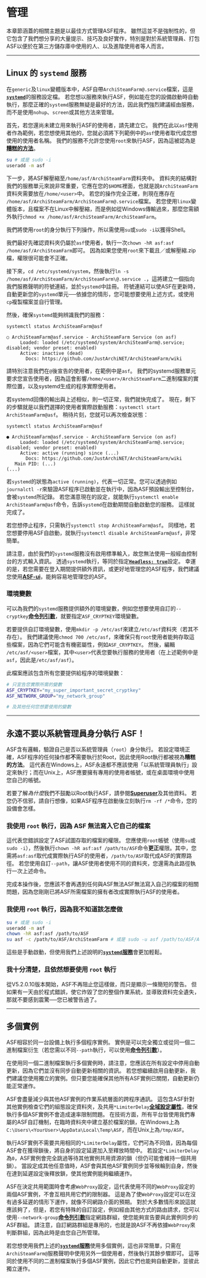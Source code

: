 # 管理

本章節涵蓋的相關主題是以最佳方式管理ASF程序。 雖然這並不是強制性的，但它包含了我們想分享的大量提示、技巧及良好實作，特別是對於系統管理員、打包ASF以便於在第三方儲存庫中使用的人、以及進階使用者等人而言。

---

## Linux 的 `systemd` 服務

在&#8203;`generic`&#8203;及`linux`&#8203;變體版本中，ASF自帶&#8203;`ArchiSteamFarm@.service`&#8203;檔案，這是&#8203;**[`systemd`](https://systemd.io)**&#8203;的服務設定檔。 若您想以服務來執行ASF，例如能在您的設備啟動時自動執行，那麼正確的&#8203;`systemd`&#8203;服務無疑是最好的方法，因此我們強烈建議經由服務，而不是使用&#8203;`nohup`&#8203;、&#8203;`screen`&#8203;或其他方法來管理。

首先，若您還尚未建立用來執行ASF的使用者，請先建立它。 我們在此以&#8203;`asf`&#8203;使用者作為範例，若您想使用其他的，您就必須將下列範例中的&#8203;`asf`&#8203;使用者取代成您想使用的使用者名稱。 我們的服務不允許您使用&#8203;`root`&#8203;來執行ASF，因為這被認為是&#8203;**[糟糕的方法](#永遠不要以系統管理員身分執行-asf)**&#8203;。

```sh
su # 或是 sudo -i
useradd -m asf
```

下一步，將ASF解壓縮至&#8203;`/home/asf/ArchiSteamFarm`&#8203;資料夾中。 資料夾的結構對我們的服務單元來說非常重要，它應在您的&#8203;`$HOME`&#8203;裡面，也就是說&#8203;`ArchiSteamFarm`&#8203;資料夾需要放在&#8203;`/home/<user>`&#8203;中。 若您的操作完全正確，則現在應存在&#8203;`/home/asf/ArchiSteamFarm/ArchiSteamFarm@.service`&#8203;檔案。 若您使用&#8203;`linux`變體版本，且檔案不在Linux中解壓縮，而是例如從Windows傳輸過來，那麼您需額外執行&#8203;`chmod +x /home/asf/ArchiSteamFarm/ArchiSteamFarm`&#8203;。

我們將使用&#8203;`root`&#8203;的身分執行下列操作，所以需使用&#8203;`su`&#8203;或&#8203;`sudo -i`&#8203;以獲得Shell。

我們最好先確認資料夾仍屬於&#8203;`asf`&#8203;使用者，執行一次&#8203;`chown -hR asf:asf /home/asf/ArchiSteamFarm`&#8203;即可。 因為如果您使用&#8203;`root`&#8203;來下載且／或解壓縮.zip檔，權限很可能會不正確。

接下來，&#8203;`cd /etc/systemd/system`&#8203;，然後執行&#8203;`ln -s /home/asf/ArchiSteamFarm/ArchiSteamFarm\@.service .`&#8203;，這將建立一個指向我們服務聲明的符號連結，並於&#8203;`systemd`&#8203;中註冊。 符號連結可以使ASF在更新時，自動更新您的&#8203;`systemd`&#8203;單元──依據您的情形，您可能想要使用上述方式，或使用&#8203;`cp`&#8203;複製檔案並自行管理。

然後，確保&#8203;`systemd`&#8203;能夠辨識我們的服務：

```
systemctl status ArchiSteamFarm@asf

○ ArchiSteamFarm@asf.service - ArchiSteamFarm Service (on asf)
     Loaded: loaded (/etc/systemd/system/ArchiSteamFarm@.service; disabled; vendor preset: enabled)
     Active: inactive (dead)
       Docs: https://github.com/JustArchiNET/ArchiSteamFarm/wiki
```

請特別注意我們在&#8203;`@`&#8203;後宣告的使用者，在範例中是&#8203;`asf`&#8203;。 我們的systemd服務單元要求您宣告使用者，因為這會影響&#8203;`/home/<user>/ArchiSteamFarm`&#8203;二進制檔案的實際位置，以及systemd生成的程序實際使用者。

若systemd回傳的輸出與上述相似，則一切正常，我們就快完成了。 現在，剩下的步驟就是以我們選擇的使用者實際啟動服務：&#8203;`systemctl start ArchiSteamFarm@asf`&#8203;。 稍待片刻，您就可以再次檢查狀態：

```
systemctl status ArchiSteamFarm@asf

● ArchiSteamFarm@asf.service - ArchiSteamFarm Service (on asf)
     Loaded: loaded (/etc/systemd/system/ArchiSteamFarm@.service; disabled; vendor preset: enabled)
     Active: active (running) since (...)
       Docs: https://github.com/JustArchiNET/ArchiSteamFarm/wiki
   Main PID: (...)
(...)
```

若&#8203;`systemd`&#8203;的狀態為&#8203;`active (running)`&#8203;，代表一切正常。您可以透過例如&#8203;`journalctl -r`&#8203;來驗證ASF程序已啟動並在執行中，因為ASF預設輸出至控制台，會被&#8203;`systemd`&#8203;所記錄。 若您滿意現在的設定，就能執行&#8203;`systemctl enable ArchiSteamFarm@asf`&#8203;命令，告訴&#8203;`systemd`&#8203;在啟動期間自動啟動您的服務。 這樣就完成了。

若您想停止程序，只需執行&#8203;`systemctl stop ArchiSteamFarm@asf`&#8203;。 同樣地，若您想要停用ASF自啟動，就執行&#8203;`systemctl disable ArchiSteamFarm@asf`&#8203;，非常簡單。

請注意，由於我們的&#8203;`systemd`&#8203;服務沒有啟用標準輸入，故您無法使用一般經由控制台的方式輸入資訊。 透過&#8203;`systemd`執行，等同於指定&#8203;**[`Headless: true`](https://github.com/JustArchiNET/ArchiSteamFarm/wiki/Configuration-zh-TW#headless)**&#8203;設定。 幸運的是，若您需要在登入期間提供額外資訊，或更好地管理您的ASF程序，我們建議您使用&#8203;**[ASF-ui](https://github.com/JustArchiNET/ArchiSteamFarm/wiki/IPC#asf-ui)**&#8203;，能夠容易地管理您的ASF。

### 環境變數

可以為我們的&#8203;`systemd`&#8203;服務提供額外的環境變數，例如您想要使用自訂的&#8203;`--cryptkey`&#8203;**[命令列引數](https://github.com/JustArchiNET/ArchiSteamFarm/wiki/Command-line-arguments-zh-TW#引數)**&#8203;，就要指定&#8203;`ASF_CRYPTKEY`&#8203;環境變數。

若要提供自訂環境變數，使用&#8203;`mkdir -p /etc/asf`&#8203;來建立&#8203;`/etc/asf`資料夾（若其不存在）。 我們建議使用&#8203;`chmod 700 /etc/asf`&#8203;，來確保只有&#8203;`root`&#8203;使用者能夠存取這些檔案，因為它們可能含有機密屬性，例如&#8203;`ASF_CRYPTKEY`&#8203;。 然後，編輯&#8203;`/etc/asf/<user>`&#8203;檔案，其中&#8203;`<user>`&#8203;代表您要執行服務的使用者（在上述範例中是&#8203;`asf`&#8203;，因此是&#8203;`/etc/asf/asf`&#8203;）。

此檔案應該包含所有您要提供給程序的環境變數：

```sh
# 只宣告您實際所需的變數
ASF_CRYPTKEY="my_super_important_secret_cryptkey"
ASF_NETWORK_GROUP="my_network_group"

# 及其他任何您想要使用的變數
```

---

## 永遠不要以系統管理員身分執行 ASF！

ASF含有邏輯，驗證自己是否以系統管理員（&#8203;`root`&#8203;）身分執行。 若設定環境正確，ASF程序的任何操作都&#8203;**不**&#8203;需要執行於Root，因此使用Root執行都被視為&#8203;**糟糕的方法**&#8203;。 這代表在Windows上，ASF永遠都不應該使用「以系統管理員執行」設定來執行；而在Unix上，ASF應要擁有專用的使用者帳號，或在桌面環境中使用您自己的帳號。

若要了解&#8203;*為什麼*&#8203;我們不鼓勵以Root執行ASF，請參閱&#8203;**[Superuser](https://superuser.com/questions/218379/why-is-it-bad-to-run-as-root)**&#8203;及其他資料。 若您仍不信邪，請自行想像，如果ASF程序在啟動後立刻執行&#8203;`rm -rf /*`&#8203;命令，您的設備會怎樣。

### 我使用 `root` 執行，因為 ASF 無法寫入它自己的檔案

這代表您錯誤設定了ASF試圖存取的檔案的權限。 您應使用&#8203;`root`&#8203;帳號（使用&#8203;`su`&#8203;或&#8203;`sudo -i`），然後執行&#8203;`chown -hR asf:asf /path/to/ASF`&#8203;命令&#8203;**更正**&#8203;權限。其中，您需將&#8203;`asf:asf`&#8203;取代成實際執行ASF的使用者，&#8203;`/path/to/ASF`&#8203;取代成ASF的實際路徑。 若您使用自訂&#8203;`--path`&#8203;，讓ASF使用者使用不同的資料夾，您還需為此路徑執行一次上述命令。

完成本操作後，您應該不會再遇到任何與ASF無法ASF無法寫入自己的檔案的相關問題，因為您剛剛已將ASF所需檔案的擁有者改成實際執行ASF的使用者。

### 我使用 `root` 執行，因為我不知道該怎麼做

```sh
su # 或是 sudo -i
useradd -m asf
chown -hR asf:asf /path/to/ASF
su asf -c /path/to/ASF/ArchiSteamFarm # 或是 sudo -u asf /path/to/ASF/ArchiSteamFarm
```

這些是手動啟動，但使用我們上述說明的&#8203;**[`systemd`&#8203;服務](#linux-的-systemd-服務)**&#8203;會更加輕鬆。

### 我十分清楚，且依然想要使用 `root` 執行

從V5.2.0.10版本開始，ASF不再阻止您這樣做，而只是顯示一條簡短的警告。 但如果有一天由於程式錯誤，使它炸毀了您的整個作業系統，並導致資料完全遺失，那就不要感到震驚──您已被警告過了。

---

## 多個實例

ASF相容於同一台設備上執行多個程序實例。 實例是可以完全獨立或從同一個二進制檔案衍生（若您需以不同&#8203;`--path`&#8203;執行，可以使用&#8203;**[命令列引數](https://github.com/JustArchiNET/ArchiSteamFarm/wiki/Command-line-arguments-zh-TW)**&#8203;）。

在使用同一個二進制檔案執行多個實例時，請注意，您應該在所有設定中停用自動更新，因為它們並沒有同步自動更新相關的資訊。 若您想繼續啟用自動更新，我們建議您使用獨立的實例。但只要您能確保其他所有ASF實例已關閉，自動更新仍能正常運作。

ASF會盡量減少與其他ASF實例的作業系統層面的跨程序通訊。 這包含ASF針對其他實例檢查它們的組態設定資料夾，及共用&#8203;`*LimiterDelay`&#8203;**[全域設定屬性](https://github.com/JustArchiNET/ArchiSteamFarm/wiki/Configuration-zh-TW#全域設定檔)**&#8203;，確保執行多個ASF實例不會造成速率限制問題。 在技術方面，所有平台皆使用我們專屬的ASF自訂機制，在臨時資料夾中建立基於檔案的鎖，在Windows上為&#8203;`C:\Users\<YourUser>\AppData\Local\Temp\ASF`&#8203;，而在Unix上為&#8203;`/tmp/ASF`&#8203;。

執行ASF實例不需要共用相同的&#8203;`*LimiterDelay`&#8203;屬性，它們可為不同值，因為每個ASF會在獲得鎖後，將自身的設定延遲加入至釋放時間中。 若設定&#8203;`*LimiterDelay`&#8203;為&#8203;`0`&#8203;，ASF實例會完全跳過等待其他實例共用資源的鎖（但仍可能會維持一個共用鎖）。 當設定成其他任意值時，ASF會與其他ASF實例同步並等候輪到自身，然後在達到延遲設定後釋放鎖，使其他實例能夠繼續運作。

ASF在決定共用範圍時會考慮&#8203;`WebProxy`&#8203;設定，這代表使用不同的&#8203;`WebProxy`&#8203;設定的兩個ASF實例，不會互相共用它們的限制器。 這是為了使&#8203;`WebProxy`&#8203;設定可以在沒有過多延遲的情形下運作，就像不同網路介面的預期。 對於大多數情形來說這就應該夠了，但是，若您有特殊的自訂設定，例如經由其他方式的路由請求，您可以使用&#8203;`--network-group`&#8203;**[命令列引數](https://github.com/JustArchiNET/ArchiSteamFarm/wiki/Command-line-arguments-zh-TW)**&#8203;指定網路群組，使您能夠宣告要與此實例同步的ASF群組。 請注意，自訂網路群組是專用的，也就是說ASF不再依據&#8203;`WebProxy`&#8203;來判斷群組，因為此時是由您自己所管理。

若您想使用我們上述的&#8203;**[`systemd`&#8203;服務](#systemd-service-for-linux)**&#8203;使用多個實例，這也非常簡單，只需在&#8203;`ArchiSteamFarm@`&#8203;服務聲明中使用另外一個使用者，然後執行其餘步驟即可。 這等同於使用不同的二進制檔案執行多個ASF實例，因此它們也能夠自動更新，並彼此獨立運作。
